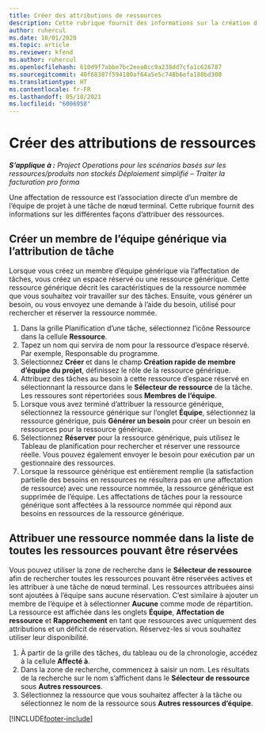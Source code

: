 ```yaml
---
title: Créer des attributions de ressources
description: Cette rubrique fournit des informations sur la création d’affectations de ressources génériques et nommées.
author: ruhercul
ms.date: 10/01/2020
ms.topic: article
ms.reviewer: kfend
ms.author: ruhercul
ms.openlocfilehash: 610d9f7abbe7bc2eea8cc9a238dd7cfa1c626787
ms.sourcegitcommit: 40f68387f594180af64a5e5c748b6efa188bd300
ms.translationtype: HT
ms.contentlocale: fr-FR
ms.lasthandoff: 05/10/2021
ms.locfileid: "6006958"
---
```

# <a name="create-resource-assignments"></a>Créer des attributions de ressources

_**S’applique à :** Project Operations pour les scénarios basés sur les ressources/produits non stockés Déploiement simplifié – Traiter la facturation pro forma_


Une affectation de ressource est l’association directe d’un membre de l’équipe de projet à une tâche de nœud terminal. Cette rubrique fournit des informations sur les différentes façons d’attribuer des ressources.

## <a name="create-a-generic-team-member-through-task-assignment"></a>Créer un membre de l’équipe générique via l’attribution de tâche


Lorsque vous créez un membre d’équipe générique via l’affectation de tâches, vous créez un espace réservé ou une ressource générique. Cette ressource générique décrit les caractéristiques de la ressource nommée que vous souhaitez voir travailler sur des tâches. Ensuite, vous générer un besoin, ou vous envoyez une demande à l’aide du besoin, utilisé pour rechercher et réserver la ressource nommée.

1. Dans la grille Planification d’une tâche, sélectionnez l’icône Ressource dans la cellule **Ressource**.
2. Tapez un nom qui servira de nom pour la ressource d’espace réservé. Par exemple, Responsable du programme.
3. Sélectionnez **Créer** et dans le champ **Création rapide de membre d’équipe du projet**, définissez le rôle de la ressource générique.
4. Attribuez des tâches au besoin à cette ressource d’espace réservé en sélectionnant la ressource dans le **Sélecteur de ressource** de la tâche. Les ressoures sont répertoriées sous **Membres de l’équipe**.
5. Lorsque vous avez terminé d’attribuer la ressource générique, sélectionnez la ressource générique sur l’onglet **Équipe**, sélectionnez la ressource générique, puis **Générer un besoin** pour créer un besoin en ressources pour la ressource générique.
6. Sélectionnez **Réserver** pour la ressource générique, puis utilisez le Tableau de planification pour rechercher et réserver une ressource réelle. Vous pouvez également envoyer le besoin pour exécution par un gestionnaire des ressources.
7. Lorsque la ressource générique est entièrement remplie (la satisfaction partielle des besoins en ressources ne résultera pas en une affectation de ressource) avec une ressource nommée, la ressource générique est supprimée de l’équipe. Les affectations de tâches pour la ressource générique sont affectées à la ressource nommée qui répond aux besoins en ressources de la ressource générique.

## <a name="assign-a-named-resource-from-the-list-of-all-bookable-resources"></a>Attribuer une ressource nommée dans la liste de toutes les ressources pouvant être réservées

Vous pouvez utiliser la zone de recherche dans le **Sélecteur de ressource** afin de rechercher toutes les ressources pouvant être réservées actives et les attribuer à une tâche de nœud terminal. Les ressources attribuées ainsi sont ajoutées à l’équipe sans aucune réservation. C’est similaire à ajouter un membre de l’équipe et à sélectionner **Aucune** comme mode de répartition. La ressource est affichée dans les onglets **Équipe**, **Affectation de ressource** et **Rapprochement** en tant que ressources avec uniquement des attributions et un déficit de réservation. Réservez-les si vous souhaitez utiliser leur disponibilité.

1. À partir de la grille des tâches, du tableau ou de la chronologie, accédez à la cellule **Affecté à**.
2. Dans la zone de recherche, commencez à saisir un nom. Les résultats de la recherche sur le nom s’affichent dans le **Sélecteur de ressource** sous **Autres ressources**.
3. Sélectionnez la ressource que vous souhaitez affecter à la tâche ou sélectionnez le nom de la ressource sous **Autres ressources d’équipe**.


[!INCLUDE[footer-include](../includes/footer-banner.md)]